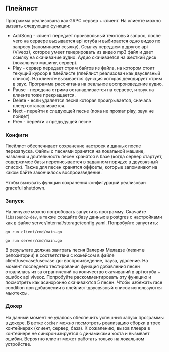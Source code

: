 ## Плейлист
Программа реализована как GRPC сервер + клиент. На клиенте можно вызвать следующие функции:
 - AddSong - клиент передает произвольный текстовый запрос, после чего на сервере вызывается api ютуба и выбирается одно видео по запросу (запоминаем ссылку). Ссылку передаем в другое api (Viveoz), которое умеет генерировать из видео mp3 файл и дает ссылку на скачивание аудио. Аудио скачивается на жесткий диск (локальную машину, сервер).
 - Play - сервер передает стрим байтов из файла, на котором стоит текущий курсор в плейлисте (плейлист реализован как двусвязный список). На клиенте вызывается функция которая декодирует стрим в звук. Программа рассчитана на реальное воспроизведение аудио.
 - Pause - передача стрима останавливается на сервере, и звук на клиенте тоже прекращается.
 - Delete - если удаляется песня которая проигрывается, сначала плеер останавливается.
 - Next - перейти к следующей песне (пока не прожат play, звук не пойдет)
 - Prev - перейти к предыдущей песне
 
 ### Конфиги
 Плейлист обеспечивает сохранение настроек и данных после перезапуска. Файлы с песнями хранятся на локальной машине, названия и длительность песен хранятся в базе (когда сервер стартует, содержимое базы переписывается в заданном порядке в двусвязный список). Также для песен хранятся оффсеты, которые запоминают на каком байте закончилось воспроизведение.
 
 Чтобы вызывать функции сохранения конфигураций реализован graceful shutdown.
 
 ### Запуск
 На линуксе можно попробовать запустить программу. Скачайте `libasound2-dev`, а также создайте базу данных в postgres с настройками как в файле server/internal/storage/config.yaml. Попробуйте запустить:
 ```
 go run client/cmd/main.go
 
 go run server/cmd/main.go
 ```
 
 В результате должна заиграть песня Валерия Меладзе (лежит в репозитории) в соответствии с юзкейсом в файле client/usecase/usecase.go: воспроизведение, пауза, удаление. На момент последнего тестирования функция добавления песен отвалилась из за ограничений на количество скачиваний в api ютуба + ошибок api viveoz. Попробуйте раскомментировать эту функцию и посмотреть как асинхронно скачиваются 5 песен. Чтобы избежать race condition при добавлении в плейлист-двусвязный список используются мьютексы. 
 
### Докер
На данный момент не удалось обеспечить успешный запуск программы в докере. В ветке `docker` можно посмотреть реализацию сборки в трех контейнерах (клиент, сервер, база). К сожалению, вызов плеера в контейнере не синхронизируется с динамиками хоста и вызывает ошибки. Вероятно клиент может работать только на локальном устройстве. 

